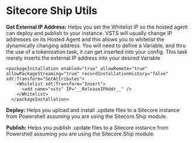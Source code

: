 # Sitecore Ship Utils
 
**Get External IP Address:** Helps you set the Whitelist IP so the hosted agent can deploy and publish to your instance.  VSTS will usually change IP addresses on its Hosted Agent and this allows you to whitelist the dynamically changing address.  You will need to define a Variable, and thru the use of a tokenization task, it can get inserted into your config.  This task merely inserts the external IP address into your desired Variable

```
<packageInstallation enabled="true" allowRemote="true" allowPackageStreaming="true" recordInstallationHistory="false" xdt:Transform="SetAttributes">
    <Whitelist xdt:Transform="Insert">
      <add name="vsts" IP="__ReleaseIPAddr__" />
    </Whitelist>
  </packageInstallation>
  ```

**Deploy:** Helps you upload and install .update files to a Sitecore instance from Powershell assuming you are using the Sitecore.Ship module.

**Publish:** Helps you publish .update files to a Sitecore instance from Powershell assuming you are using the Sitecore.Ship module.